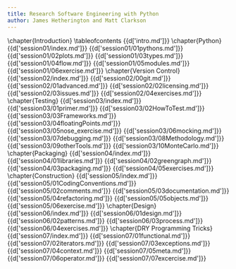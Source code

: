 ```yaml
---
title: Research Software Engineering with Python
author: James Hetherington and Matt Clarkson
---
```


\chapter{Introduction}
\tableofcontents
{{d['intro.md']}}
\chapter{Python}
{{d['session01/index.md']}}
{{d['session01/01pythons.md']}}
{{d['session01/02plots.md']}}
{{d['session01/03types.md']}}
{{d['session01/04flow.md']}}
{{d['session01/05modules.md']}}
{{d['session01/06exercise.md']}}
\chapter{Version Control}
{{d['session02/index.md']}}
{{d['session02/00git.md']}}
{{d['session02/01advanced.md']}}
{{d['session02/02licensing.md']}}
{{d['session02/03issues.md']}}
{{d['session02/04exercises.md']}}
\chapter{Testing}
{{d['session03/index.md']}}
{{d['session03/01primer.md']}}
{{d['session03/02HowToTest.md']}}
{{d['session03/03Frameworks.md']}}
{{d['session03/04floatingPoints.md']}}
{{d['session03/05nose_exercise.md']}}
{{d['session03/06mocking.md']}}
{{d['session03/07debugging.md']}}
{{d['session03/08Methodology.md']}}
{{d['session03/09otherTools.md']}}
{{d['session03/10MonteCarlo.md']}}
\chapter{Packaging}
{{d['session04/index.md']}}
{{d['session04/01libraries.md']}}
{{d['session04/02greengraph.md']}}
{{d['session04/03packaging.md']}}
{{d['session04/05exercises.md']}}
\chapter{Construction}
{{d['session05/index.md']}}
{{d['session05/01CodingConventions.md']}}
{{d['session05/02comments.md']}}
{{d['session05/03documentation.md']}}
{{d['session05/04refactoring.md']}}
{{d['session05/05objects.md']}}
{{d['session05/06exercise.md']}}
\chapter{Design}
{{d['session06/index.md']}}
{{d['session06/01design.md']}}
{{d['session06/02patterns.md']}}
{{d['session06/03process.md']}}
{{d['session06/04exercises.md']}}
\chapter{DRY Programming Tricks}
{{d['session07/index.md']}}
{{d['session07/01functional.md']}}
{{d['session07/02iterators.md']}}
{{d['session07/03exceptions.md']}}
{{d['session07/04context.md']}}
{{d['session07/05meta.md']}}
{{d['session07/06operator.md']}}
{{d['session07/07excercise.md']}}
